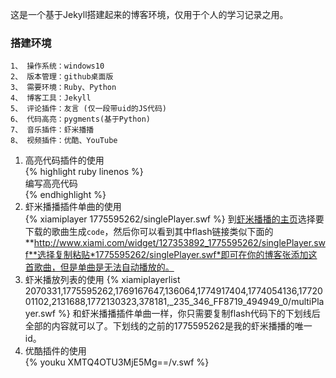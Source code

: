 这是一个基于Jekyll搭建起来的博客环境，仅用于个人的学习记录之用。

### 搭建环境

```
1、 操作系统：windows10
2、 版本管理：github桌面版
3、 需要环境：Ruby、Python
4、 博客工具：Jekyll
5、 评论插件：友言 (仅一段带uid的JS代码)
6、 代码高亮：pygments(基于Python)
7、 音乐插件：虾米播播
8、 视频插件：优酷、YouTube
 ```
 1. 高亮代码插件的使用  
     {% highlight ruby linenos %}  
         编写高亮代码  
     {% endhighlight %}  
 2. 虾米播播插件单曲的使用  
     {% xiamiplayer 1775595262/singlePlayer.swf %}
     到[虾米播播的主页](http://www.xiami.com/widget/isingle?spm=0.0.0.0.wPvgsq)选择要下载的歌曲生成`code`，然后你可以看到其中flash链接类似下面的**http://www.xiami.com/widget/127353892_1775595262/singlePlayer.swf**选择复制粘贴*1775595262/singlePlayer.swf*即可在你的博客张添加这首歌曲，但是单曲是无法自动播放的。   
 3. 虾米播放列表的使用
    {% xiamiplayerlist 2070331,1775595262,1769167647,136064,1774917404,1774054136,1772001102,2131688,1772130323,378181,_235_346_FF8719_494949_0/multiPlayer.swf %}
     和虾米播播插件单曲一样，你只需要复制flash代码下的下划线后全部的内容就可以了。下划线的之前的1775595262是我的虾米播播的唯一id。  
 4. 优酷插件的使用  
    {% youku XMTQ4OTU3MjE5Mg==/v.swf %}

